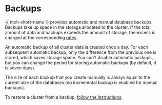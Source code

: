 # Backups

{{ mch-short-name }} provides automatic and manual database backups. Backups take up space in the storage allocated to the cluster. If the total amount of data and backups exceeds the amount of storage, the excess is charged at the corresponding [rates](../pricing.md).

An automatic backup of all cluster data is created once a day. For each subsequent automatic backup, only the difference from the previous one is stored, which saves storage space. You can't disable automatic backups, but you can change the period for storing automatic backups (by default, it is seven days).

The size of each backup that you create manually is always equal to the current size of the databases (no incremental backup is enabled for manual backups).

To restore a cluster from a backup, [follow the instructions](../operations/cluster-backups.md).

